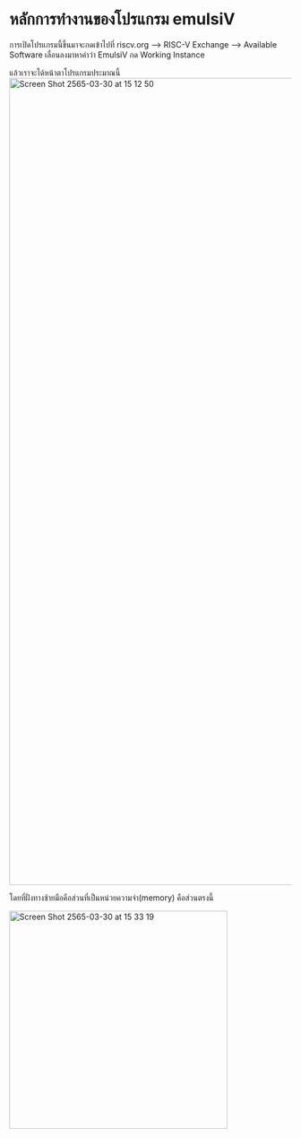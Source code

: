# หลักการทำงานของโปรแกรม emulsiV
การเปิดโปรแกรมนี้ขึ้นมาจะกดเข้าไปที่ riscv.org --> RISC-V Exchange --> Available Software เลื่อนลงมาหาคำว่า EmulsiV กด Working Instance 

แล้วเราจะได้หน้าตาโปรแกรมประมาณนี้
<img width="1440" alt="Screen Shot 2565-03-30 at 15 12 50" src="https://user-images.githubusercontent.com/98943436/160787306-038b542a-59a5-4d6b-ae37-8db5a9babd85.png">

โดยที่ฝั่งทางซ้ายมือคือส่วนที่เป็นหน่วยความจำ(memory) คือส่วนตรงนี้

<img width="389" alt="Screen Shot 2565-03-30 at 15 33 19" src="https://user-images.githubusercontent.com/98943436/160788671-787512b9-0079-4da8-9ab2-0415c4c684ff.png">


